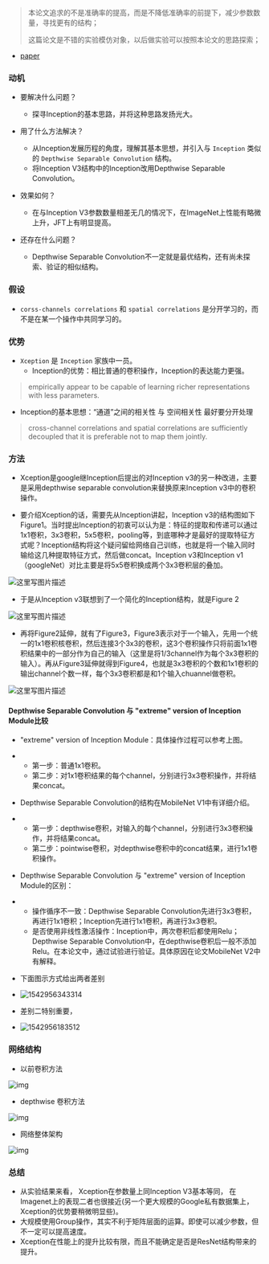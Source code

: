 > 本论文追求的不是准确率的提高，而是不降低准确率的前提下，减少参数数量，寻找更有的结构；
>
> 这篇论文是不错的实验模仿对象，以后做实验可以按照本论文的思路探索；

* [paper](../paper/60.00_02_17_Xception__Deep_Learning_with_Depthwise_Separable_Convolutions.pdf)

### 动机

* 要解决什么问题？
    * 探寻Inception的基本思路，并将这种思路发扬光大。

* 用了什么方法解决？
    * 从Inception发展历程的角度，理解其基本思想，并引入与 `Inception` 类似的 `Depthwise Separable Convolution` 结构。
    * 将Inception V3结构中的Inception改用Depthwise Separable Convolution。

* 效果如何？
    * 在与Inception V3参数数量相差无几的情况下，在ImageNet上性能有略微上升，JFT上有明显提高。

* 还存在什么问题？
    * Depthwise Separable Convolution不一定就是最优结构，还有尚未探索、验证的相似结构。

### 假设

* `corss-channels correlations` 和 `spatial correlations` 是分开学习的，而不是在某一个操作中共同学习的。

### 优势

* `Xception` 是 `Inception` 家族中一员。
    * Inception的优势：相比普通的卷积操作，Inception的表达能力更强。

> empirically appear to be capable of learning richer representations with less parameters.

* Inception的基本思想：“通道”之间的相关性 与 空间相关性 最好要分开处理

> cross-channel correlations and spatial correlations are sufficiently decoupled that it is preferable not to map them jointly.

### 方法

* Xception是google继Inception后提出的对Inception v3的另一种改进，主要是采用depthwise separable convolution来替换原来Inception v3中的卷积操作。

* 要介绍Xception的话，需要先从Inception讲起，Inception v3的结构图如下Figure1。当时提出Inception的初衷可以认为是：特征的提取和传递可以通过1x1卷积，3x3卷积，5x5卷积，pooling等，到底哪种才是最好的提取特征方式呢？Inception结构将这个疑问留给网络自己训练，也就是将一个输入同时输给这几种提取特征方式，然后做concat。Inception v3和Inception v1（googleNet）对比主要是将5x5卷积换成两个3x3卷积层的叠加。

 ![这里写图片描述](../readme/60.00_02_xception_inception_v3.png)

* 于是从Inception v3联想到了一个简化的Inception结构，就是Figure 2

![这里写图片描述](../readme/60.00_02_xception_inception_v3_02.png)

* 再将Figure2延伸，就有了Figure3，Figure3表示对于一个输入，先用一个统一的1x1卷积核卷积，然后连接3个3x3的卷积，这3个卷积操作只将前面1x1卷积结果中的一部分作为自己的输入（这里是将1/3channel作为每个3x3卷积的输入）。再从Figure3延伸就得到Figure4，也就是3x3卷积的个数和1x1卷积的输出channel个数一样，每个3x3卷积都是和1个输入chuannel做卷积。

![这里写图片描述](../readme/60.00_02_xception_结构.png)

#### Depthwise Separable Convolution 与 "extreme" version of Inception Module比较

- "extreme" version of Inception Module：具体操作过程可以参考上图。

- - 第一步：普通1x1卷积。
  - 第二步：对1x1卷积结果的每个channel，分别进行3x3卷积操作，并将结果concat。

- Depthwise Separable Convolution的结构在MobileNet V1中有详细介绍。

- - 第一步：depthwise卷积，对输入的每个channel，分别进行3x3卷积操作，并将结果concat。
  - 第二步：pointwise卷积，对depthwise卷积中的concat结果，进行1x1卷积操作。

- Depthwise Separable Convolution 与 "extreme" version of Inception Module的区别：

- - 操作循序不一致：Depthwise Separable Convolution先进行3x3卷积，再进行1x1卷积；Inception先进行1x1卷积，再进行3x3卷积。
  - 是否使用非线性激活操作：Inception中，两次卷积后都使用Relu；Depthwise Separable Convolution中，在depthwise卷积后一般不添加Relu。在本论文中，通过试验进行验证。具体原因在论文MobileNet V2中有解释。

* 下面图示方式给出两者差别

- ![1542956343314](../readme/60.00_02_xception_depthwise_extreme_version_结构比较_01.png)

* 差别二特别重要，

- ![1542956183512](../readme/60.00_02_xception_depthwise_extreme_version_结构比较.png)

### 网络结构

* 以前卷积方法

![img](../readme/60.00_02_xception_结构_以前卷积方式.png)

* depthwise 卷积方法

![img](../readme/60.00_02_xception_结构_depthwise卷积方式.png)
* 网络整体架构

![img](../readme/60.00_02_xception_结构_02.png)

### 总结

* 从实验结果来看， Xception在参数量上同Inception V3基本等同， 在Imagenet上的表现二者也很接近(另一个更大规模的Google私有数据集上，Xception的优势要稍微明显些)。
* 大规模使用Group操作，其实不利于矩阵层面的运算。即使可以减少参数，但不一定可以提高速度。
* Xception在性能上的提升比较有限，而且不能确定是否是ResNet结构带来的提升。




